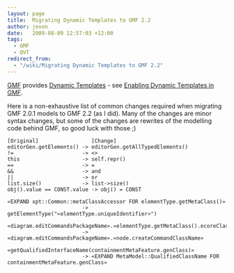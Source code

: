 ```yaml
---
layout: page
title:  Migrating Dynamic Templates to GMF 2.2
author: jevon
date:   2009-08-09 12:57:03 +12:00
tags:
  - GMF
  - QVT
redirect_from:
  - "/wiki/Migrating Dynamic Templates to GMF 2.2"
---
```


[GMF](GMF.md) provides [Dynamic Templates](Dynamic_Templates.md) - see [Enabling Dynamic Templates in GMF](enabling-dynamic-templates-in-GMF.md).

Here is a non-exhaustive list of common changes required when migrating GMF 2.0.1 models to GMF 2.2 (as I did). Many of the changes are minor syntax changes, but some of the changes are rewrites of the modelling code behind GMF, so good luck with those ;)

```
[Original]                 [Change]
editorGen.getElements() -> editorGen.getAllTypedElements()
!=                      -> <>
this                    -> self.repr()
==                      -> =
&&                      -> and
||                      -> or
list.size()             -> list->size()
obj().value == CONST.value -> obj() = CONST

«EXPAND xpt::Common::metaClassAccessor FOR elementType.getMetaClass()»
                        -> getElementType("«elementType.uniqueIdentifier»")

«diagram.editCommandsPackageName».«elementType.getMetaClass().ecoreClass.name»CreateCommand
                        -> «diagram.editCommandsPackageName».«node.createCommandClassName»

«getQualifiedInterfaceName(containmentMetaFeature.genClass)»
                        -> «EXPAND MetaModel::QualifiedClassName FOR containmentMetaFeature.genClass»
```
